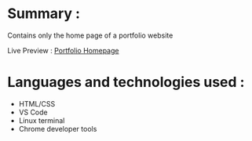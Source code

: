 # Summary :
Contains only the home page of a portfolio website

Live Preview : [Portfolio Homepage](https://bluelordd.github.io/portfolio-homepage/)

# Languages and technologies used :
* HTML/CSS
* VS Code
* Linux terminal
* Chrome developer tools
